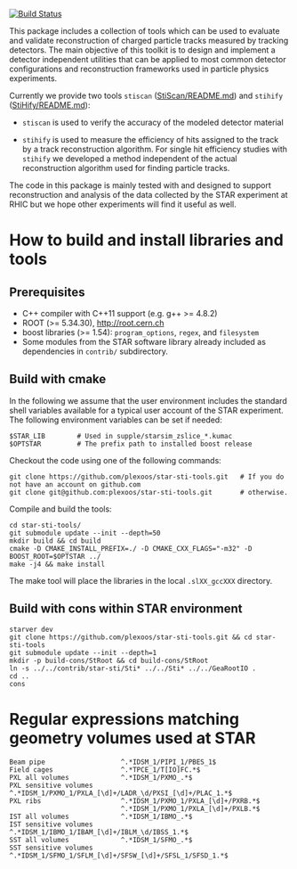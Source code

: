 [![Build Status](https://travis-ci.org/plexoos/star-sti-tools.svg?branch=master)](https://travis-ci.org/plexoos/star-sti-tools)

This package includes a collection of tools which can be used to evaluate and
validate reconstruction of charged particle tracks measured by tracking
detectors. The main objective of this toolkit is to design and implement
a detector independent utilities that can be applied to most common detector
configurations and reconstruction frameworks used in particle physics
experiments.

Currently we provide two tools `stiscan`
([StiScan/README.md](StiScan/README.md)) and `stihify`
([StiHify/README.md](StiHify/README.md)):

- `stiscan` is used to verify the accuracy of the modeled detector material

- `stihify` is used to measure the efficiency of hits assigned to the track by a
track reconstruction algorithm. For single hit efficiency studies with `stihify`
we developed a method independent of the actual reconstruction algorithm used
for finding particle tracks.

The code in this package is mainly tested with and designed to support
reconstruction and analysis of the data collected by the STAR experiment at RHIC
but we hope other experiments will find it useful as well.


How to build and install libraries and tools
============================================


Prerequisites
-------------

- C++ compiler with C++11 support (e.g. g++ >= 4.8.2)
- ROOT (>= 5.34.30), http://root.cern.ch
- boost libraries (>= 1.54): `program_options`, `regex`, and `filesystem`
- Some modules from the STAR software library already included as dependencies
in `contrib/` subdirectory.


Build with cmake
----------------

In the following we assume that the user environment includes the standard shell
variables available for a typical user account of the STAR experiment. The
following environment variables can be set if needed:

    $STAR_LIB        # Used in supple/starsim_zslice_*.kumac
    $OPTSTAR         # The prefix path to installed boost release

Checkout the code using one of the following commands:

    git clone https://github.com/plexoos/star-sti-tools.git   # If you do not have an account on github.com
    git clone git@github.com:plexoos/star-sti-tools.git       # otherwise.

Compile and build the tools:

    cd star-sti-tools/
    git submodule update --init --depth=50
    mkdir build && cd build
    cmake -D CMAKE_INSTALL_PREFIX=./ -D CMAKE_CXX_FLAGS="-m32" -D BOOST_ROOT=$OPTSTAR ../
    make -j4 && make install

The make tool will place the libraries in the local `.slXX_gccXXX` directory.


Build with cons within STAR environment
-------------------------------------

    starver dev
    git clone https://github.com/plexoos/star-sti-tools.git && cd star-sti-tools
    git submodule update --init --depth=1
    mkdir -p build-cons/StRoot && cd build-cons/StRoot
    ln -s ../../contrib/star-sti/Sti* ../../Sti* ../../GeaRootIO .
    cd ..
    cons


Regular expressions matching geometry volumes used at STAR
==========================================================

    Beam pipe                   ^.*IDSM_1/PIPI_1/PBES_1$
    Field cages                 ^.*TPCE_1/T[IO]FC.*$
    PXL all volumes             ^.*IDSM_1/PXMO_.*$
    PXL sensitive volumes       ^.*IDSM_1/PXMO_1/PXLA_[\d]+/LADR_\d/PXSI_[\d]+/PLAC_1.*$
    PXL ribs                    ^.*IDSM_1/PXMO_1/PXLA_[\d]+/PXRB.*$
                                ^.*IDSM_1/PXMO_1/PXLA_[\d]+/PXLB.*$
    IST all volumes             ^.*IDSM_1/IBMO_.*$
    IST sensitive volumes       ^.*IDSM_1/IBMO_1/IBAM_[\d]+/IBLM_\d/IBSS_1.*$
    SST all volumes             ^.*IDSM_1/SFMO_.*$
    SST sensitive volumes       ^.*IDSM_1/SFMO_1/SFLM_[\d]+/SFSW_[\d]+/SFSL_1/SFSD_1.*$
